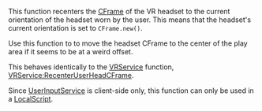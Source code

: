 This function recenters the [CFrame](https://developer.roblox.com/en-us/api-reference/datatype/CFrame) of the VR headset to the current orientation of the headset worn by the user. This means that the headset's current orientation is set to `CFrame.new()`.

Use this function to to move the headset CFrame to the center of the play area if it seems to be at a weird offset.

This behaves identically to the [VRService](https://developer.roblox.com/en-us/api-reference/class/VRService) function, [VRService:RecenterUserHeadCFrame](https://developer.roblox.com/en-us/api-reference/function/VRService/RecenterUserHeadCFrame).

Since [UserInputService](https://developer.roblox.com/en-us/api-reference/class/UserInputService) is client-side only, this function can only be used in a [LocalScript](https://developer.roblox.com/en-us/api-reference/class/LocalScript).